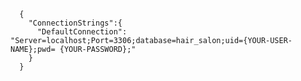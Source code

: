       {        
        "ConnectionStrings":{ 
          "DefaultConnection": "Server=localhost;Port=3306;database=hair_salon;uid={YOUR-USER-NAME};pwd= {YOUR-PASSWORD};"    
        }                                                            
      }                                      